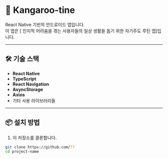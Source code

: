 # 📱 Kangaroo-tine

React Native 기반의 안드로이드 앱입니다.  
이 앱은 [ 인지적 어려움을 겪는 사용자들의 일상 생활을 돕기 위한 자기주도 루틴 앱]입니다.

---

## 🛠️ 기술 스택

- **React Native**
- **TypeScript** 
- **React Navigation**
- **AsyncStorage**
- **Axios**
- 기타 사용 라이브러리들

---

## 📦 설치 방법

1. 이 저장소를 클론합니다.

```bash
git clone https://github.com/??
cd project-name
